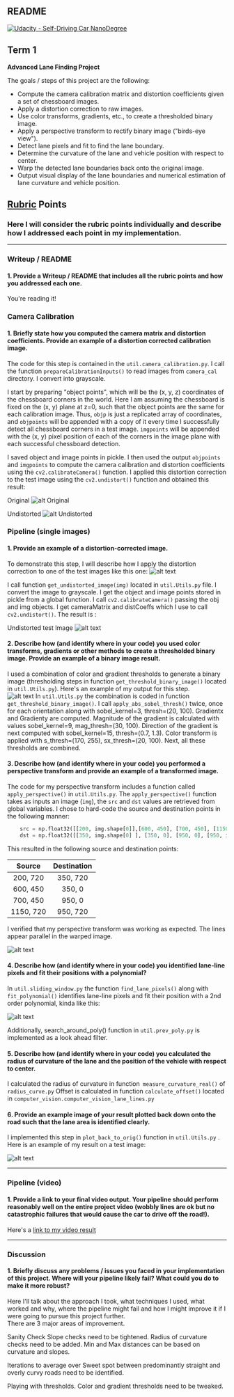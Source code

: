 ## README
[![Udacity - Self-Driving Car NanoDegree](https://s3.amazonaws.com/udacity-sdc/github/shield-carnd.svg)](http://www.udacity.com/drive)

Term 1
---

**Advanced Lane Finding Project**

The goals / steps of this project are the following:

* Compute the camera calibration matrix and distortion coefficients given a set of chessboard images.
* Apply a distortion correction to raw images.
* Use color transforms, gradients, etc., to create a thresholded binary image.
* Apply a perspective transform to rectify binary image ("birds-eye view").
* Detect lane pixels and fit to find the lane boundary.
* Determine the curvature of the lane and vehicle position with respect to center.
* Warp the detected lane boundaries back onto the original image.
* Output visual display of the lane boundaries and numerical estimation of lane curvature and vehicle position.

[//]: # (Image References)

[image1]: ./camera_cal/calibration1.jpg "Original" 
[image1_1]: ./output_images/calib1_output.jpg "Undistorted" 
[image2]: ./test_images/test1.jpg "Road Transformed Original"
[image2_1]: ./output_images/test6_output.jpg "Road Transformed Undistorted"
[image3]: ./output_images/test1_binary_output.jpg "Binary Example"
[image4]: ./output_images/straight_lines1_warped_img.jpg "Warp Example"
[image5]: ./output_images/straight_lines1_final_img.jpg "Fit Visual"
[image6]: ./output_images/project_video_output.jpg "Output"
[video1]: ./project_video_output.mp4 "Video"

## [Rubric](https://review.udacity.com/#!/rubrics/571/view) Points

### Here I will consider the rubric points individually and describe how I addressed each point in my implementation.  

---

### Writeup / README

#### 1. Provide a Writeup / README that includes all the rubric points and how you addressed each one. 
You're reading it!

### Camera Calibration

#### 1. Briefly state how you computed the camera matrix and distortion coefficients. Provide an example of a distortion corrected calibration image.

The code for this step is contained in the `util.camera_calibration.py`.  I call the function `prepareCalibrationInputs()` to read images from `camera_cal` directory. I convert into grayscale.

I start by preparing "object points", which will be the (x, y, z) coordinates of the chessboard corners in the world. Here I am assuming the chessboard is fixed on the (x, y) plane at z=0, such that the object points are the same for each calibration image.  Thus, `objp` is just a replicated array of coordinates, and `objpoints` will be appended with a copy of it every time I successfully detect all chessboard corners in a test image.  `imgpoints` will be appended with the (x, y) pixel position of each of the corners in the image plane with each successful chessboard detection.  

I saved object and image points in pickle.
I then used the output `objpoints` and `imgpoints` to compute the camera calibration and distortion coefficients using the `cv2.calibrateCamera()` function.  I applied this distortion correction to the test image using the `cv2.undistort()` function and obtained this result: 

Original
![alt Original][image1] 

Undistorted
![alt Undistorted][image1_1] 

### Pipeline (single images)

#### 1. Provide an example of a distortion-corrected image.

To demonstrate this step, I will describe how I apply the distortion correction to one of the test images like this one:
![alt text][image2]

I call function `get_undistorted_image(img)` located in `util.Utils.py` file. I convert the image to grayscale. I get the object and image points stored in pickle from a global function. I call `cv2.calibrateCamera()` passing the obj and img objects. I get cameraMatrix and distCoeffs which I use to call `cv2.undistort()`.
The result is :

Undistorted test Image
![alt text][image2_1]

#### 2. Describe how (and identify where in your code) you used color transforms, gradients or other methods to create a thresholded binary image.  Provide an example of a binary image result.

I used a combination of color and gradient thresholds to generate a binary image (thresholding steps in function `get_threshold_binary_image()` located in `util.Utils.py`).  Here's an example of my output for this step.  
![alt text][image3]
In `util.Utils.py` the combination is coded in function `get_threshold_binary_image()`. I call `apply_abs_sobel_thresh()` twice, once for each orientation along with sobel_kernel=3, thresh=(20, 100). Gradientx and Gradienty are computed. Magnitude of the gradient is calculated with values sobel_kernel=9, mag_thresh=(30, 100).
Direction of the gradient is next computed with sobel_kernel=15, thresh=(0.7, 1.3). Color transform is applied with  s_thresh=(170, 255), sx_thresh=(20, 100). Next, all these thresholds are combined. 

#### 3. Describe how (and identify where in your code) you performed a perspective transform and provide an example of a transformed image.

The code for my perspective transform includes a function called `apply_perspective()` in `util.Utils.py`. The `apply_perspective()` function takes as inputs an image (`img`), the `src` and `dst` values are retrieved from global variables.  I chose to hard-code the source and destination points in the following manner:

```python
    src = np.float32([[200, img.shape[0]],[600, 450], [700, 450], [1150, img.shape[0]]])
    dst = np.float32([[350, img.shape[0] ], [350, 0], [950, 0], [950, img.shape[0]]])
```

This resulted in the following source and destination points:

| Source        | Destination   | 
|:-------------:|:-------------:| 
| 200, 720      | 350, 720      | 
| 600, 450      | 350, 0        |
| 700, 450      | 950, 0        |
| 1150, 720     | 950, 720      |

I verified that my perspective transform was working as expected. The lines appear parallel in the warped image.

![alt text][image4]

#### 4. Describe how (and identify where in your code) you identified lane-line pixels and fit their positions with a polynomial?

In `util.sliding_window.py` the function `find_lane_pixels()` along with `fit_polynomial()` identifies lane-line pixels and fit their position with a 2nd order polynomial,
kinda like this:

![alt text][image5]

Additionally, search_around_poly() function in `util.prev_poly.py`  is implemented as a look ahead filter.

#### 5. Describe how (and identify where in your code) you calculated the radius of curvature of the lane and the position of the vehicle with respect to center.

I calculated the radius of curvature in function` measure_curvature_real()` of `radius_curve.py` Offset is calculated in function `calculate_offset()` located in `computer_vision.computer_vision_lane_lines.py` 

#### 6. Provide an example image of your result plotted back down onto the road such that the lane area is identified clearly.

I implemented this step in `plot_back_to_orig()` function  in `util.Utils.py` .  Here is an example of my result on a test image:

![alt text][image6]

---

### Pipeline (video)

#### 1. Provide a link to your final video output.  Your pipeline should perform reasonably well on the entire project video (wobbly lines are ok but no catastrophic failures that would cause the car to drive off the road!).

Here's a [link to my video result](./project_video_output.mp4)

---

### Discussion

#### 1. Briefly discuss any problems / issues you faced in your implementation of this project.  Where will your pipeline likely fail?  What could you do to make it more robust?

Here I'll talk about the approach I took, what techniques I used, what worked and why, where the pipeline might fail and how I might improve it if I were going to pursue this project further.  
There are 3 major areas of improvement. 

Sanity Check
    Slope checks need to be tightened. Radius of curvature checks need to be added. Min and Max distances can be based on curvature and slopes.  

Iterations to average over
    Sweet spot between predominantly straight and overly curvy roads need to be identified.
    
Playing with thresholds. 
    Color and gradient thresholds need to be tweaked. 
